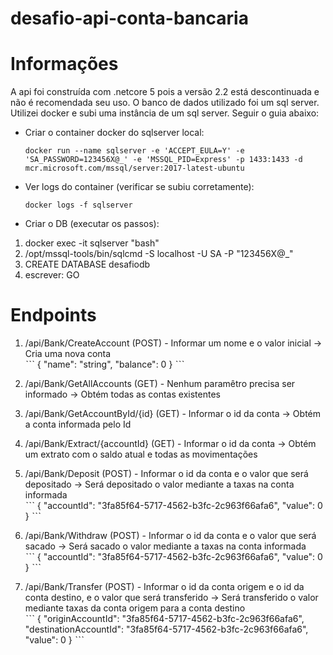 # desafio-api-conta-bancaria

# Informações
A api foi construída com .netcore 5 pois a versão 2.2 está descontinuada e não é recomendada seu uso.
O banco de dados utilizado foi um sql server. Utilizei docker e subi uma instância de um sql server. Seguir o guia abaixo:

* Criar o container docker do sqlserver local:  
  ```
  docker run --name sqlserver -e 'ACCEPT_EULA=Y' -e 'SA_PASSWORD=123456X@_' -e 'MSSQL_PID=Express' -p 1433:1433 -d mcr.microsoft.com/mssql/server:2017-latest-ubuntu
  ```

* Ver logs do container (verificar se subiu corretamente):
  ```
  docker logs -f sqlserver
  ```

* Criar o DB (executar os passos): 
1. docker exec -it sqlserver "bash"
2. /opt/mssql-tools/bin/sqlcmd -S localhost -U SA -P "123456X@_"
3. CREATE DATABASE desafiodb 
4. escrever: GO

# Endpoints
1. /api/Bank/CreateAccount (POST) - Informar um nome e o valor inicial -> Cria uma nova conta  
ˋˋˋ
{
  "name": "string",
  "balance": 0
}
ˋˋˋ

2. /api/Bank/GetAllAccounts (GET) - Nenhum paramêtro precisa ser informado -> Obtém todas as contas existentes

3. /api/Bank/GetAccountById/{id} (GET) - Informar o id da conta -> Obtém a conta informada pelo Id

4. /api/Bank/Extract/{accountId} (GET) - Informar o id da conta -> Obtém um extrato com o saldo atual e todas as movimentações

5. /api/Bank/Deposit (POST) - Informar o id da conta e o valor que será depositado -> Será depositado o valor mediante a taxas na conta informada  
ˋˋˋ
{
  "accountId": "3fa85f64-5717-4562-b3fc-2c963f66afa6",
  "value": 0
}
ˋˋˋ

6. /api/Bank/Withdraw (POST) - Informar o id da conta e o valor que será sacado -> Será sacado o valor mediante a taxas na conta informada  
ˋˋˋ
{
  "accountId": "3fa85f64-5717-4562-b3fc-2c963f66afa6",
  "value": 0
}
ˋˋˋ

7. /api/Bank/Transfer (POST) - Informar o id da conta origem e o id da conta destino, e o valor que será transferido -> Será transferido o valor mediante taxas da conta origem para a conta destino  
ˋˋˋ
{
  "originAccountId": "3fa85f64-5717-4562-b3fc-2c963f66afa6",
  "destinationAccountId": "3fa85f64-5717-4562-b3fc-2c963f66afa6",
  "value": 0
}
ˋˋˋ



